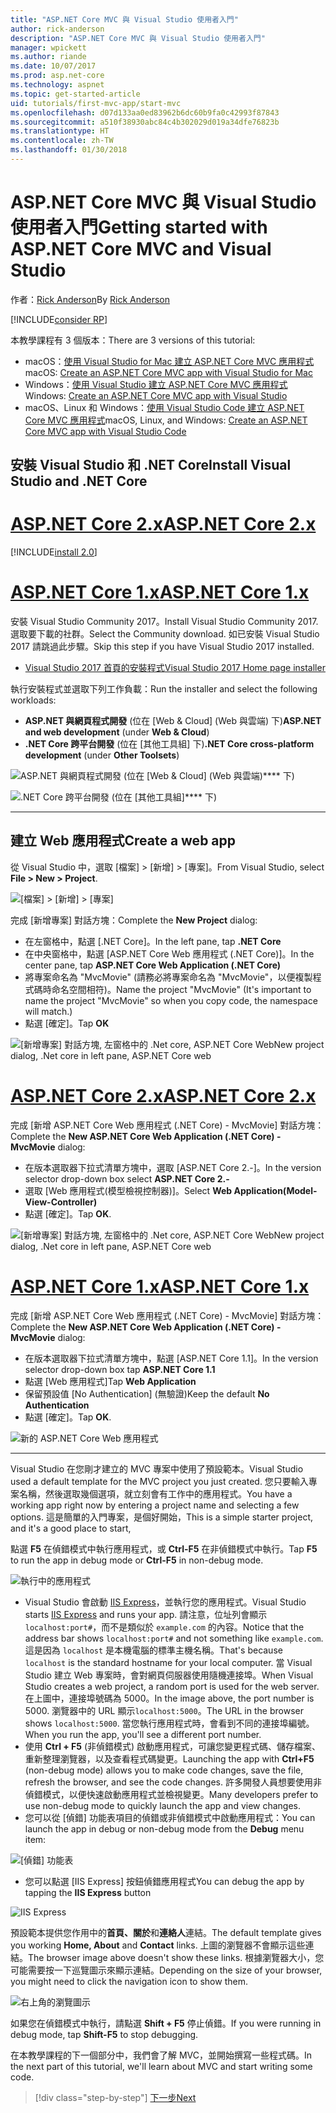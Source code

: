 ```yaml
---
title: "ASP.NET Core MVC 與 Visual Studio 使用者入門"
author: rick-anderson
description: "ASP.NET Core MVC 與 Visual Studio 使用者入門"
manager: wpickett
ms.author: riande
ms.date: 10/07/2017
ms.prod: asp.net-core
ms.technology: aspnet
ms.topic: get-started-article
uid: tutorials/first-mvc-app/start-mvc
ms.openlocfilehash: d07d133aa0ed83962b6dc60b9fa0c42993f87843
ms.sourcegitcommit: a510f38930abc84c4b302029d019a34dfe76823b
ms.translationtype: HT
ms.contentlocale: zh-TW
ms.lasthandoff: 01/30/2018
---
```

# <a name="getting-started-with-aspnet-core-mvc-and-visual-studio"></a><span data-ttu-id="30158-103">ASP.NET Core MVC 與 Visual Studio 使用者入門</span><span class="sxs-lookup"><span data-stu-id="30158-103">Getting started with ASP.NET Core MVC and Visual Studio</span></span>

<span data-ttu-id="30158-104">作者：[Rick Anderson](https://twitter.com/RickAndMSFT)</span><span class="sxs-lookup"><span data-stu-id="30158-104">By [Rick Anderson](https://twitter.com/RickAndMSFT)</span></span>

[!INCLUDE[consider RP](../../includes/razor.md)]

<span data-ttu-id="30158-105">本教學課程有 3 個版本：</span><span class="sxs-lookup"><span data-stu-id="30158-105">There are 3 versions of this tutorial:</span></span>

* <span data-ttu-id="30158-106">macOS：[使用 Visual Studio for Mac 建立 ASP.NET Core MVC 應用程式](xref:tutorials/first-mvc-app-mac/start-mvc)</span><span class="sxs-lookup"><span data-stu-id="30158-106">macOS: [Create an ASP.NET Core MVC app with Visual Studio for Mac](xref:tutorials/first-mvc-app-mac/start-mvc)</span></span>
* <span data-ttu-id="30158-107">Windows：[使用 Visual Studio 建立 ASP.NET Core MVC 應用程式](xref:tutorials/first-mvc-app/start-mvc)</span><span class="sxs-lookup"><span data-stu-id="30158-107">Windows: [Create an ASP.NET Core MVC app with Visual Studio](xref:tutorials/first-mvc-app/start-mvc)</span></span>
* <span data-ttu-id="30158-108">macOS、Linux 和 Windows：[使用 Visual Studio Code 建立 ASP.NET Core MVC 應用程式](xref:tutorials/first-mvc-app-xplat/start-mvc)</span><span class="sxs-lookup"><span data-stu-id="30158-108">macOS, Linux, and Windows: [Create an ASP.NET Core MVC app with Visual Studio Code](xref:tutorials/first-mvc-app-xplat/start-mvc)</span></span>

## <a name="install-visual-studio-and-net-core"></a><span data-ttu-id="30158-109">安裝 Visual Studio 和 .NET Core</span><span class="sxs-lookup"><span data-stu-id="30158-109">Install Visual Studio and .NET Core</span></span>

# <a name="aspnet-core-2xtabaspnetcore2x"></a>[<span data-ttu-id="30158-110">ASP.NET Core 2.x</span><span class="sxs-lookup"><span data-stu-id="30158-110">ASP.NET Core 2.x</span></span>](#tab/aspnetcore2x)

[!INCLUDE[install 2.0](../../includes/install2.0.md)]

# <a name="aspnet-core-1xtabaspnetcore1x"></a>[<span data-ttu-id="30158-111">ASP.NET Core 1.x</span><span class="sxs-lookup"><span data-stu-id="30158-111">ASP.NET Core 1.x</span></span>](#tab/aspnetcore1x)

<span data-ttu-id="30158-112">安裝 Visual Studio Community 2017。</span><span class="sxs-lookup"><span data-stu-id="30158-112">Install Visual Studio Community 2017.</span></span> <span data-ttu-id="30158-113">選取要下載的社群。</span><span class="sxs-lookup"><span data-stu-id="30158-113">Select the Community download.</span></span> <span data-ttu-id="30158-114">如已安裝 Visual Studio 2017 請跳過此步驟。</span><span class="sxs-lookup"><span data-stu-id="30158-114">Skip this step if you have Visual Studio 2017 installed.</span></span>

* [<span data-ttu-id="30158-115">Visual Studio 2017 首頁的安裝程式</span><span class="sxs-lookup"><span data-stu-id="30158-115">Visual Studio 2017 Home page installer</span></span>](https://www.visualstudio.com/)

<span data-ttu-id="30158-116">執行安裝程式並選取下列工作負載：</span><span class="sxs-lookup"><span data-stu-id="30158-116">Run the installer and select the following workloads:</span></span>

* <span data-ttu-id="30158-117">**ASP.NET 與網頁程式開發** (位在 [Web & Cloud] (Web 與雲端) 下)</span><span class="sxs-lookup"><span data-stu-id="30158-117">**ASP.NET and web development** (under **Web & Cloud**)</span></span>
* <span data-ttu-id="30158-118">**.NET Core 跨平台開發** (位在 [其他工具組] 下)</span><span class="sxs-lookup"><span data-stu-id="30158-118">**.NET Core cross-platform development** (under **Other Toolsets**)</span></span>

![**ASP.NET 與網頁程式開發** (位在 [Web & Cloud] (Web 與雲端)**** 下)](start-mvc/_static/web_workload.png)

![**.NET Core 跨平台開發** (位在 [其他工具組]**** 下)](start-mvc/_static/x_plat_wl.png)

---

## <a name="create-a-web-app"></a><span data-ttu-id="30158-121">建立 Web 應用程式</span><span class="sxs-lookup"><span data-stu-id="30158-121">Create a web app</span></span>

<span data-ttu-id="30158-122">從 Visual Studio 中，選取 [檔案] > [新增] > [專案]。</span><span class="sxs-lookup"><span data-stu-id="30158-122">From Visual Studio, select  **File > New > Project**.</span></span>

![[檔案] > [新增] > [專案]](start-mvc/_static/alt_new_project.png)

<span data-ttu-id="30158-124">完成 [新增專案] 對話方塊：</span><span class="sxs-lookup"><span data-stu-id="30158-124">Complete the **New Project** dialog:</span></span>

* <span data-ttu-id="30158-125">在左窗格中，點選 [.NET Core]。</span><span class="sxs-lookup"><span data-stu-id="30158-125">In the left pane, tap **.NET Core**</span></span>
* <span data-ttu-id="30158-126">在中央窗格中，點選 [ASP.NET Core Web 應用程式 (.NET Core)]。</span><span class="sxs-lookup"><span data-stu-id="30158-126">In the center pane, tap **ASP.NET Core Web Application (.NET Core)**</span></span>
* <span data-ttu-id="30158-127">將專案命名為 "MvcMovie" (請務必將專案命名為 "MvcMovie"，以便複製程式碼時命名空間相符)。</span><span class="sxs-lookup"><span data-stu-id="30158-127">Name the project "MvcMovie" (It's important to name the project "MvcMovie" so when you copy code, the namespace will match.)</span></span>
* <span data-ttu-id="30158-128">點選 [確定]。</span><span class="sxs-lookup"><span data-stu-id="30158-128">Tap **OK**</span></span>

![<span data-ttu-id="30158-129">[新增專案] 對話方塊, 左窗格中的 .Net core, ASP.NET Core Web</span><span class="sxs-lookup"><span data-stu-id="30158-129">New project dialog, .Net core in left pane, ASP.NET Core web</span></span> ](start-mvc/_static/new_project2.png)


# <a name="aspnet-core-2xtabaspnetcore2x"></a>[<span data-ttu-id="30158-130">ASP.NET Core 2.x</span><span class="sxs-lookup"><span data-stu-id="30158-130">ASP.NET Core 2.x</span></span>](#tab/aspnetcore2x)

<span data-ttu-id="30158-131">完成 [新增 ASP.NET Core Web 應用程式 (.NET Core) - MvcMovie] 對話方塊：</span><span class="sxs-lookup"><span data-stu-id="30158-131">Complete the **New ASP.NET Core Web Application (.NET Core) - MvcMovie** dialog:</span></span>

* <span data-ttu-id="30158-132">在版本選取器下拉式清單方塊中，選取 [ASP.NET Core 2.-]。</span><span class="sxs-lookup"><span data-stu-id="30158-132">In the version selector drop-down box select **ASP.NET Core 2.-**</span></span>
* <span data-ttu-id="30158-133">選取 [Web 應用程式(模型檢視控制器)]。</span><span class="sxs-lookup"><span data-stu-id="30158-133">Select **Web Application(Model-View-Controller)**</span></span>
* <span data-ttu-id="30158-134">點選 [確定]。</span><span class="sxs-lookup"><span data-stu-id="30158-134">Tap **OK**.</span></span>

![<span data-ttu-id="30158-135">[新增專案] 對話方塊, 左窗格中的 .Net core, ASP.NET Core Web</span><span class="sxs-lookup"><span data-stu-id="30158-135">New project dialog, .Net core in left pane, ASP.NET Core web</span></span> ](start-mvc/_static/new_project22.png)

# <a name="aspnet-core-1xtabaspnetcore1x"></a>[<span data-ttu-id="30158-136">ASP.NET Core 1.x</span><span class="sxs-lookup"><span data-stu-id="30158-136">ASP.NET Core 1.x</span></span>](#tab/aspnetcore1x)

<span data-ttu-id="30158-137">完成 [新增 ASP.NET Core Web 應用程式 (.NET Core) - MvcMovie] 對話方塊：</span><span class="sxs-lookup"><span data-stu-id="30158-137">Complete the **New ASP.NET Core Web Application (.NET Core) - MvcMovie** dialog:</span></span>

* <span data-ttu-id="30158-138">在版本選取器下拉式清單方塊中，點選 [ASP.NET Core 1.1]。</span><span class="sxs-lookup"><span data-stu-id="30158-138">In the version selector drop-down box tap **ASP.NET Core 1.1**</span></span>
* <span data-ttu-id="30158-139">點選 [Web 應用程式]</span><span class="sxs-lookup"><span data-stu-id="30158-139">Tap **Web Application**</span></span>
* <span data-ttu-id="30158-140">保留預設值 [No Authentication] (無驗證)</span><span class="sxs-lookup"><span data-stu-id="30158-140">Keep the default **No Authentication**</span></span>
* <span data-ttu-id="30158-141">點選 [確定]。</span><span class="sxs-lookup"><span data-stu-id="30158-141">Tap **OK**.</span></span>

![新的 ASP.NET Core Web 應用程式](start-mvc/_static/p3.png)

---

<span data-ttu-id="30158-143">Visual Studio 在您剛才建立的 MVC 專案中使用了預設範本。</span><span class="sxs-lookup"><span data-stu-id="30158-143">Visual Studio used a default template for the MVC project you just created.</span></span> <span data-ttu-id="30158-144">您只要輸入專案名稱，然後選取幾個選項，就立刻會有工作中的應用程式。</span><span class="sxs-lookup"><span data-stu-id="30158-144">You have a working app right now by entering a project name and selecting a few options.</span></span> <span data-ttu-id="30158-145">這是簡單的入門專案，是個好開始，</span><span class="sxs-lookup"><span data-stu-id="30158-145">This is a simple starter project, and it's a good place to start,</span></span>

<span data-ttu-id="30158-146">點選 **F5** 在偵錯模式中執行應用程式，或 **Ctrl-F5** 在非偵錯模式中執行。</span><span class="sxs-lookup"><span data-stu-id="30158-146">Tap **F5** to run the app in debug mode or **Ctrl-F5** in non-debug mode.</span></span>
<!-- These images are also used by uid: tutorials/first-mvc-app-xplat/start-mvc -->
![執行中的應用程式](start-mvc/_static/1.png)

* <span data-ttu-id="30158-148">Visual Studio 會啟動 [IIS Express](https://docs.microsoft.com/iis/extensions/introduction-to-iis-express/iis-express-overview)，並執行您的應用程式。</span><span class="sxs-lookup"><span data-stu-id="30158-148">Visual Studio starts [IIS Express](https://docs.microsoft.com/iis/extensions/introduction-to-iis-express/iis-express-overview) and runs your app.</span></span> <span data-ttu-id="30158-149">請注意，位址列會顯示 `localhost:port#`，而不是類似於 `example.com` 的內容。</span><span class="sxs-lookup"><span data-stu-id="30158-149">Notice that the address bar shows `localhost:port#` and not something like `example.com`.</span></span> <span data-ttu-id="30158-150">這是因為 `localhost` 是本機電腦的標準主機名稱。</span><span class="sxs-lookup"><span data-stu-id="30158-150">That's because `localhost` is the standard hostname for your local computer.</span></span> <span data-ttu-id="30158-151">當 Visual Studio 建立 Web 專案時，會對網頁伺服器使用隨機連接埠。</span><span class="sxs-lookup"><span data-stu-id="30158-151">When Visual Studio creates a web project, a random port is used for the web server.</span></span> <span data-ttu-id="30158-152">在上圖中，連接埠號碼為 5000。</span><span class="sxs-lookup"><span data-stu-id="30158-152">In the image above, the port number is 5000.</span></span> <span data-ttu-id="30158-153">瀏覽器中的 URL 顯示`localhost:5000`。</span><span class="sxs-lookup"><span data-stu-id="30158-153">The URL in the browser shows `localhost:5000`.</span></span> <span data-ttu-id="30158-154">當您執行應用程式時，會看到不同的連接埠編號。</span><span class="sxs-lookup"><span data-stu-id="30158-154">When you run the app, you'll see a different port number.</span></span>
* <span data-ttu-id="30158-155">使用 **Ctrl + F5** (非偵錯模式) 啟動應用程式，可讓您變更程式碼、儲存檔案、重新整理瀏覽器，以及查看程式碼變更。</span><span class="sxs-lookup"><span data-stu-id="30158-155">Launching the app with **Ctrl+F5** (non-debug mode) allows you to make code changes, save the file, refresh the browser, and see the code changes.</span></span> <span data-ttu-id="30158-156">許多開發人員想要使用非偵錯模式，以便快速啟動應用程式並檢視變更。</span><span class="sxs-lookup"><span data-stu-id="30158-156">Many developers prefer to use non-debug mode to quickly launch the app and view changes.</span></span>
* <span data-ttu-id="30158-157">您可以從 [偵錯] 功能表項目的偵錯或非偵錯模式中啟動應用程式：</span><span class="sxs-lookup"><span data-stu-id="30158-157">You can launch the app in debug or non-debug mode from the **Debug** menu item:</span></span>

![[偵錯] 功能表](start-mvc/_static/debug_menu.png)

* <span data-ttu-id="30158-159">您可以點選 [IIS Express] 按鈕偵錯應用程式</span><span class="sxs-lookup"><span data-stu-id="30158-159">You can debug the app by tapping the **IIS Express** button</span></span>

![IIS Express](start-mvc/_static/iis_express.png)

<span data-ttu-id="30158-161">預設範本提供您作用中的**首頁、關於**和**連絡人**連結。</span><span class="sxs-lookup"><span data-stu-id="30158-161">The default template gives you working **Home, About** and **Contact** links.</span></span> <span data-ttu-id="30158-162">上圖的瀏覽器不會顯示這些連結。</span><span class="sxs-lookup"><span data-stu-id="30158-162">The browser image above doesn't show these links.</span></span> <span data-ttu-id="30158-163">根據瀏覽器大小，您可能需要按一下巡覽圖示來顯示連結。</span><span class="sxs-lookup"><span data-stu-id="30158-163">Depending on the size of your browser, you might need to click the navigation icon to show them.</span></span>

![右上角的瀏覽圖示](start-mvc/_static/2.png)

<span data-ttu-id="30158-165">如果您在偵錯模式中執行，請點選 **Shift + F5** 停止偵錯。</span><span class="sxs-lookup"><span data-stu-id="30158-165">If you were running in debug mode, tap **Shift-F5** to stop debugging.</span></span>

<span data-ttu-id="30158-166">在本教學課程的下一個部分中，我們會了解 MVC，並開始撰寫一些程式碼。</span><span class="sxs-lookup"><span data-stu-id="30158-166">In the next part of this tutorial, we'll learn about MVC and start writing some code.</span></span>

>[!div class="step-by-step"]
[<span data-ttu-id="30158-167">下一步</span><span class="sxs-lookup"><span data-stu-id="30158-167">Next</span></span>](adding-controller.md)  
